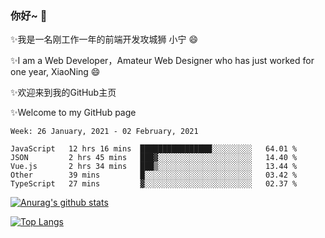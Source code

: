 ### 你好~  👋

✨我是一名刚工作一年的前端开发攻城狮 小宁 😄

✨I am a Web Developer，Amateur Web Designer who has just worked for one year, XiaoNing 😄

✨欢迎来到我的GitHub主页

✨Welcome to my GitHub page
<!--
**7148505/7148505** is a ✨ _special_ ✨ repository because its `README.md` (this file) appears on your GitHub profile.

Here are some ideas to get you started:

- 🔭 I’m currently working on ...
- 🌱 I’m currently learning ...
- 👯 I’m looking to collaborate on ...
- 🤔 I’m looking for help with ...
- 💬 Ask me about ...
- 📫 How to reach me: ...
- 😄 Pronouns: ...
- ⚡ Fun fact: ...
-->

<!--START_SECTION:waka-->
```text
Week: 26 January, 2021 - 02 February, 2021

JavaScript   12 hrs 16 mins  ████████████████░░░░░░░░░   64.01 % 
JSON         2 hrs 45 mins   ███▓░░░░░░░░░░░░░░░░░░░░░   14.40 % 
Vue.js       2 hrs 34 mins   ███▒░░░░░░░░░░░░░░░░░░░░░   13.44 % 
Other        39 mins         █░░░░░░░░░░░░░░░░░░░░░░░░   03.42 % 
TypeScript   27 mins         ▓░░░░░░░░░░░░░░░░░░░░░░░░   02.37 % 
```
<!--END_SECTION:waka-->

[![Anurag's github stats](https://github-readme-stats.vercel.app/api?username=littleCareless)](https://github.com/anuraghazra/github-readme-stats)

[![Top Langs](https://github-readme-stats.vercel.app/api/top-langs/?username=littleCareless&layout=compact)](https://github.com/anuraghazra/github-readme-stats)
